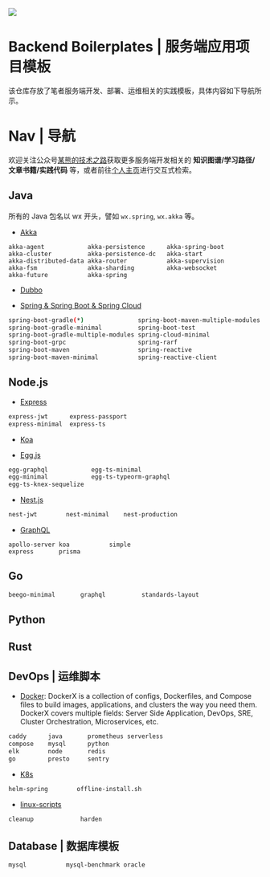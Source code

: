 ![](https://i.postimg.cc/qvkqRvPk/image.png)

# Backend Boilerplates | 服务端应用项目模板

该仓库存放了笔者服务端开发、部署、运维相关的实践模板，具体内容如下导航所示。

# Nav | 导航

欢迎关注公众号[某熊的技术之路](https://i.postimg.cc/vH5XmBzr/qrcode-for-gh-f6ddfe4d9124-344.jpg)获取更多服务端开发相关的 **知识图谱/学习路径/文章书籍/实践代码** 等，或者前往[个人主页](http://wxyyxc1992.github.io/home/)进行交互式检索。

## Java

所有的 Java 包名以 wx 开头，譬如 `wx.spring`, `wx.akka` 等。

- [Akka](./java/akka)

```
akka-agent            akka-persistence      akka-spring-boot
akka-cluster          akka-persistence-dc   akka-start
akka-distributed-data akka-router           akka-supervision
akka-fsm              akka-sharding         akka-websocket
akka-future           akka-spring
```

- [Dubbo](./java/dubbo)

* [Spring & Spring Boot & Spring Cloud](./java/spring)

```sh
spring-boot-gradle(*)               spring-boot-maven-multiple-modules  spring-reactive-functional          spring-security-login
spring-boot-gradle-minimal          spring-boot-test                    spring-reactive-oauth               spring-security-oauth2
spring-boot-gradle-multiple-modules spring-cloud-minimal                spring-reactive-security            spring-security-rest
spring-boot-grpc                    spring-rarf                         spring-security-5                   spring-security-socket
spring-boot-maven                   spring-reactive                     spring-security-basic-auth          spring-security-taglibs
spring-boot-maven-minimal           spring-reactive-client              spring-security-jwt
```

## Node.js

- [Express](./node/express)

```sh
express-jwt      express-passport
express-minimal  express-ts
```

- [Koa](./node/koa)

- [Egg.js](./node/egg)

```sh
egg-graphql            egg-ts-minimal
egg-minimal            egg-ts-typeorm-graphql
egg-ts-knex-sequelize
```

- [Nest.js](./node/nest)

```sh
nest-jwt        nest-minimal    nest-production
```

- [GraphQL](./node/graphql)

```
apollo-server koa           simple
express       prisma
```

## Go

```sh
beego-minimal       graphql          standards-layout
```

## Python

## Rust

## DevOps | 运维脚本

- [Docker](./dev-ops/docker): DockerX is a collection of configs, Dockerfiles, and Compose files to build images, applications, and clusters the way you need them. DockerX covers multiple fields: Server Side Application, DevOps, SRE, Cluster Orchestration, Microservices, etc.

```sh
caddy      java       prometheus serverless
compose    mysql      python
elk        node       redis
go         presto     sentry
```

- [K8s](./dev-ops/k8s)

```sh
helm-spring        offline-install.sh
```

- [linux-scripts](./dev-ops/linux-scripts)

```sh
cleanup             harden
```

## Database | 数据库模板

```sh
mysql           mysql-benchmark oracle
```
